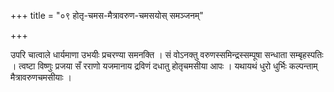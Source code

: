 +++
title = "०९ होतृ-चमस-मैत्रावरुण-चमसयोस् समञ्जनम्"

+++

उपरि चात्वाले धार्यमाणा उभयीः प्रचरण्या समनक्ति । सं वोऽनक्तु वरुणस्समिन्द्रस्सम्पूषा सन्धाता सम्बृहस्पतिः । त्वष्टा विष्णुः प्रजया सँ रराणो यजमानाय द्रविणं दधातु होतृचमसीया आपः । यथायथं धुरो धुर्भिः कल्पन्ताम् मैत्रावरुणचमसीयाः ।
